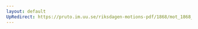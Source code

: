 ```yaml
---
layout: default
UpRedirect: https://pruto.im.uu.se/riksdagen-motions-pdf/1868/mot_1868__ak__196/mot_1868__ak__196-003.pdf
---
```

